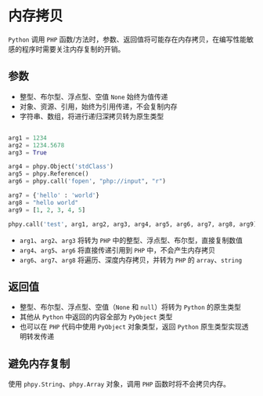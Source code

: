 # 内存拷贝

`Python` 调用 `PHP` 函数/方法时，参数、返回值将可能存在内存拷贝，在编写性能敏感的程序时需要关注内存复制的开销。

## 参数

- 整型、布尔型、浮点型、空值 `None` 始终为值传递
- 对象、资源、引用，始终为引用传递，不会复制内存
- 字符串、数组，将进行递归深拷贝转为原生类型


```python 

arg1 = 1234
arg2 = 1234.5678
arg3 = True

arg4 = phpy.Object('stdClass')
arg5 = phpy.Reference()
arg6 = phpy.call('fopen', "php://input", "r")

arg7 = {'hello' : 'world'}
arg8 = "hello world"
arg9 = [1, 2, 3, 4, 5]

phpy.call('test', arg1, arg2, arg3, arg4, arg5, arg6, arg7, arg8, arg9)
```

- `arg1`、`arg2`、`arg3` 将转为 `PHP` 中的整型、浮点型、布尔型，直接复制数值
- `arg4`、`arg5`、`arg6` 将直接传递引用到 `PHP` 中，不会产生内存拷贝
- `arg6`、`arg7`、`arg8` 将遍历、深度内存拷贝，并转为 `PHP` 的 `array`、`string`

## 返回值
- 整型、布尔型、浮点型、空值（`None` 和 `null`）将转为 `Python` 的原生类型
- 其他从 `Python` 中返回的内容全部为 `PyObject` 类型
- 也可以在 `PHP` 代码中使用 `PyObject` 对象类型，返回 `Python` 原生类型实现透明转发传递

## 避免内存复制
使用 `phpy.String`、`phpy.Array` 对象，调用 `PHP` 函数时将不会拷贝内存。
